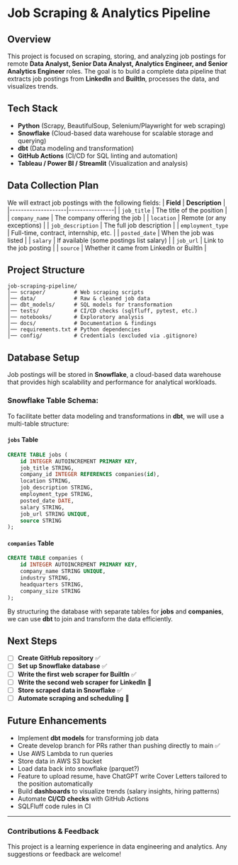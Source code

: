 # Job Scraping & Analytics Pipeline

## Overview
This project is focused on scraping, storing, and analyzing job postings for remote **Data Analyst, Senior Data Analyst, Analytics Engineer, and Senior Analytics Engineer** roles. The goal is to build a complete data pipeline that extracts job postings from **LinkedIn** and **BuiltIn**, processes the data, and visualizes trends.

## Tech Stack
- **Python** (Scrapy, BeautifulSoup, Selenium/Playwright for web scraping)
- **Snowflake** (Cloud-based data warehouse for scalable storage and querying)
- **dbt** (Data modeling and transformation)
- **GitHub Actions** (CI/CD for SQL linting and automation)
- **Tableau / Power BI / Streamlit** (Visualization and analysis)

## Data Collection Plan
We will extract job postings with the following fields:
| **Field**          | **Description** |
|--------------------|----------------|
| `job_title`       | The title of the position |
| `company_name`    | The company offering the job |
| `location`        | Remote (or any exceptions) |
| `job_description` | The full job description |
| `employment_type` | Full-time, contract, internship, etc. |
| `posted_date`     | When the job was listed |
| `salary`         | If available (some postings list salary) |
| `job_url`        | Link to the job posting |
| `source`         | Whether it came from LinkedIn or BuiltIn |

## Project Structure
```
job-scraping-pipeline/
│── scraper/         # Web scraping scripts
│── data/            # Raw & cleaned job data
│── dbt_models/      # SQL models for transformation
│── tests/           # CI/CD checks (sqlfluff, pytest, etc.)
│── notebooks/       # Exploratory analysis
│── docs/            # Documentation & findings
│── requirements.txt # Python dependencies
│── config/          # Credentials (excluded via .gitignore)
```

## Database Setup
Job postings will be stored in **Snowflake**, a cloud-based data warehouse that provides high scalability and performance for analytical workloads.

### Snowflake Table Schema:
To facilitate better data modeling and transformations in **dbt**, we will use a multi-table structure:

#### `jobs` Table
```sql
CREATE TABLE jobs (
    id INTEGER AUTOINCREMENT PRIMARY KEY,
    job_title STRING,
    company_id INTEGER REFERENCES companies(id),
    location STRING,
    job_description STRING,
    employment_type STRING,
    posted_date DATE,
    salary STRING,
    job_url STRING UNIQUE,
    source STRING
);
```

#### `companies` Table
```sql
CREATE TABLE companies (
    id INTEGER AUTOINCREMENT PRIMARY KEY,
    company_name STRING UNIQUE,
    industry STRING,
    headquarters STRING,
    company_size STRING
);
```

By structuring the database with separate tables for **jobs** and **companies**, we can use **dbt** to join and transform the data efficiently.

## Next Steps
- [ ] **Create GitHub repository** ✅
- [ ] **Set up Snowflake database** ✅
- [ ] **Write the first web scraper for BuiltIn** ✅
- [ ] **Write the second web scraper for LinkedIn** 🔄
- [ ] **Store scraped data in Snowflake** ✅
- [ ] **Automate scraping and scheduling** 🔄

## Future Enhancements
- Implement **dbt models** for transforming job data
- Create develop branch for PRs rather than pushing directly to main ✅
- Use AWS Lambda to run queries
- Store data in AWS S3 bucket
- Load data back into snowflake (parquet?)
- Feature to upload resume, have ChatGPT write Cover Letters tailored to the position automatically
- Build **dashboards** to visualize trends (salary insights, hiring patterns)
- Automate **CI/CD checks** with GitHub Actions
- SQLFluff code rules in CI

---
### **Contributions & Feedback**
This project is a learning experience in data engineering and analytics. Any suggestions or feedback are welcome!

